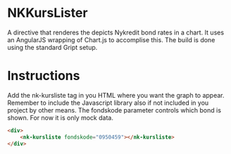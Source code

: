 # NKKursLister
A directive that renderes the depicts Nykredit bond rates in a chart.
It uses an AngularJS wrapping of Chart.js to accomplise this.
The build is done using the standard Gript setup.

# Instructions
Add the nk-kursliste tag in you HTML where you want the graph to appear. Remember to include the Javascript library also if not included in you project by other means. The fondskode parameter controls which bond is shown. For now it is only mock data.

```html
<div>
    <nk-kursliste fondskode="0950459"></nk-kursliste>
</div>
```
